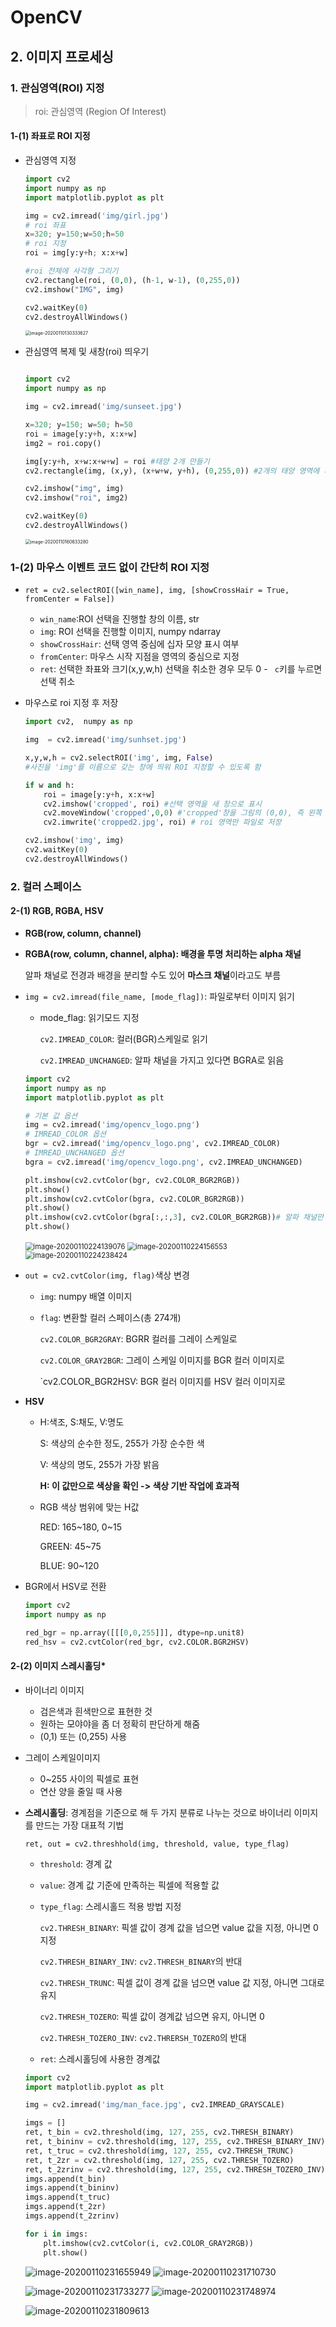 # OpenCV

## 2. 이미지 프로세싱

### 1. 관심영역(ROI) 지정

> roi: 관심영역 (Region Of Interest)

#### 1-(1) 좌표로 ROI 지정

- 관심영역 지정

  ```python
  import cv2
  import numpy as np
  import matplotlib.pyplot as plt 
  
  img = cv2.imread('img/girl.jpg')
  # roi 좌표
  x=320; y=150;w=50;h=50
  # roi 지정
  roi = img[y:y+h; x:x+w]
  
  #roi 전체에 사각형 그리기
  cv2.rectangle(roi, (0,0), (h-1, w-1), (0,255,0))
  cv2.imshow("IMG", img)
  
  cv2.waitKey(0)
  cv2.destroyAllWindows()
  ```

  <img src="./image/image-20200110130333627.png" alt="image-20200110130333627" style="zoom:50%;" />  

- 관심영역 복제 및 새창(roi) 띄우기

  ```python
  
  import cv2
  import numpy as np
  
  img = cv2.imread('img/sunseet.jpg')
  
  x=320; y=150; w=50; h=50
  roi = image[y:y+h, x:x+w]
  img2 = roi.copy()
  
  img[y:y+h, x+w:x+w+w] = roi #태양 2개 만들기
  cv2.rectangle(img, (x,y), (x+w+w, y+h), (0,255,0)) #2개의 태양 영역에 사각형 표시
  
  cv2.imshow("img", img)
  cv2.imshow("roi", img2)
  
  cv2.waitKey(0)
  cv2.destroyAllWindows()
  ```

  <img src="./image/image-20200110160633280.png" alt="image-20200110160633280" style="zoom:50%;" /> 



### 1-(2) 마우스 이벤트 코드 없이 간단히 ROI 지정

- `ret = cv2.selectROI([win_name], img, [showCrossHair = True, fromCenter = False])`
  - `win_name`:ROI 선택을 진행할 창의 이름, str
  - `img`: ROI 선택을 진행할 이미지, numpy ndarray
  - `showCrossHair`: 선택 영역 중심에 십자 모양 표시 여부
  - `fromCenter`: 마우스 시작 지점을 영역의 중심으로 지정
  - `ret`: 선택한 좌표와 크기(x,y,w,h) 선택을 취소한 경우 모두 0 - ` c`키를 누르면 선택 취소 

- 마우스로 roi 지정 후 저장

  ```python
  import cv2,  numpy as np
  
  img  = cv2.imread('img/sunhset.jpg')
  
  x,y,w,h = cv2.selectROI('img', img, False)
  #사진을 'img'를 이름으로 갖는 창에 띄워 ROI 지정할 수 있도록 함
  
  if w and h:
      roi = image[y:y+h, x:x+w]
      cv2.imshow('cropped', roi) #선택 영역을 새 창으로 표시
      cv2.moveWindow('cropped',0,0) #'cropped'창을 그림의 (0,0), 즉 왼쪽 상단으로 이동
      cv2.imwrite('cropped2.jpg', roi) # roi 영역만 파일로 저장
  
  cv2.imshow('img', img)
  cv2.waitKey(0)
  cv2.destroyAllWindows()
  ```

  

### 2. 컬러 스페이스

#### 2-(1) RGB, RGBA, HSV

- **RGB(row, column, channel)**

- **RGBA(row, column, channel, alpha): 배경을 투명 처리하는 alpha 채널**

  알파 채널로 전경과 배경을 분리할 수도 있어 **마스크 채널**이라고도 부름

- `img = cv2.imread(file_name, [mode_flag])`: 파일로부터 이미지 읽기

  - mode_flag: 읽기모드 지정

    `cv2.IMREAD_COLOR`: 컬러(BGR)스케일로 읽기

    `cv2.IMREAD_UNCHANGED`: 알파 채널을 가지고 있다면 BGRA로 읽음 

  ```python
  import cv2
  import numpy as np
  import matplotlib.pyplot as plt
  
  # 기본 값 옵션
  img = cv2.imread('img/opencv_logo.png') 
  # IMREAD_COLOR 옵션                   
  bgr = cv2.imread('img/opencv_logo.png', cv2.IMREAD_COLOR)    
  # IMREAD_UNCHANGED 옵션
  bgra = cv2.imread('img/opencv_logo.png', cv2.IMREAD_UNCHANGED)
  
  plt.imshow(cv2.cvtColor(bgr, cv2.COLOR_BGR2RGB))
  plt.show()
  plt.imshow(cv2.cvtColor(bgra, cv2.COLOR_BGR2RGB))
  plt.show()
  plt.imshow(cv2.cvtColor(bgra[:,:,3], cv2.COLOR_BGR2RGB))# 알파 채널만 표시
  plt.show()
  ```

  <img src="./image/image-20200110224139076.png" alt="image-20200110224139076" style="zoom:80%;" /> <img src="./image/image-20200110224156553.png" alt="image-20200110224156553" style="zoom:80%;" /> <img src="image/image-20200110224238424.pnG" alt="image-20200110224238424" style="zoom:80%;" /> 

- `out = cv2.cvtColor(img, flag)`색상 변경

  - `img`: numpy 배열 이미지

  - `flag`: 변환할 컬러 스페이스(총 274개)

    `cv2.COLOR_BGR2GRAY`: BGRR 컬러를 그레이 스케일로

    `cv2.COLOR_GRAY2BGR`: 그레이 스케일 이미지를 BGR 컬러 이미지로

    `cv2.COLOR_BGR2HSV: BGR 컬러 이미지를 HSV 컬러 이미지로

- **HSV** 

  - H:색조, S:채도, V:명도

    S: 색상의 순수한 정도, 255가 가장 순수한 색

    V: 색상의 명도, 255가 가장 밝음

    **H: 이 값만으로 색상을 확인 -> 색상 기반 작업에 효과적**

  - RGB 색상 범위에 맞는 H값

    RED: 165~180, 0~15

    GREEN: 45~75

    BLUE: 90~120

- BGR에서 HSV로 전환

  ```python
  import cv2
  import numpy as np
  
  red_bgr = np.array([[[0,0,255]]], dtype=np.unit8)
  red_hsv = cv2.cvtColor(red_bgr, cv2.COLOR.BGR2HSV)
  ```

  

#### 2-(2) 이미지 스레시홀딩*

- 바이너리 이미지
  - 검은색과 흰색만으로 표현한 것
  - 원하는 모야야을 좀 더 정확히 판단하게 해줌
  - (0,1) 또는 (0,255) 사용
- 그레이 스케일이미지
  - 0~255 사이의 픽셀로 표현
  - 연산 양을 줄일 때 사용

- **스레시홀딩**: 경계점을 기준으로 해 두 가지 분류로 나누는 것으로 바이너리 이미지를 만드는 가장 대표적 기법

  `ret, out = cv2.threshhold(img, threshold, value, type_flag)`

  - `threshold`: 경계 값

  - `value`: 경계 값 기준에 만족하는 픽셀에 적용할 값

  - `type_flag`: 스레시홀드 적용 방법 지정

    `cv2.THRESH_BINARY`: 픽셀  값이 경계 값을 넘으면 value 값을 지정, 아니면 0 지정

    `cv2.THRESH_BINARY_INV`: `cv2.THRESH_BINARY`의 반대

    `cv2.THRESH_TRUNC`: 픽셀 값이 경계 값을 넘으면 value 값 지정, 아니면 그대로 유지

    `cv2.THRESH_TOZERO`: 픽셀 값이 경계값 넘으면 유지, 아니면 0

    `cv2.THRESH_TOZERO_INV`: `cv2.THRERSH_TOZERO`의 반대

  -  `ret`: 스레시홀딩에 사용한 경계값

  ```python
  import cv2
  import matplotlib.pyplot as plt 
  
  img = cv2.imread('img/man_face.jpg', cv2.IMREAD_GRAYSCALE)
  
  imgs = []
  ret, t_bin = cv2.threshold(img, 127, 255, cv2.THRESH_BINARY)
  ret, t_bininv = cv2.threshold(img, 127, 255, cv2.THRESH_BINARY_INV)
  ret, t_truc = cv2.threshold(img, 127, 255, cv2.THRESH_TRUNC)
  ret, t_2zr = cv2.threshold(img, 127, 255, cv2.THRESH_TOZERO)
  ret, t_2zrinv = cv2.threshold(img, 127, 255, cv2.THRESH_TOZERO_INV)
  imgs.append(t_bin)
  imgs.append(t_bininv)
  imgs.append(t_truc)
  imgs.append(t_2zr)
  imgs.append(t_2zrinv)
  
  for i in imgs:
      plt.imshow(cv2.cvtColor(i, cv2.COLOR_GRAY2RGB))
      plt.show()
  ```

  ![image-20200110231655949](./image/image-20200110231655949.png) ![image-20200110231710730](./image/image-20200110231710730.png) 

  ![image-20200110231733277](./image/image-20200110231733277.png) ![image-20200110231748974](./image/image-20200110231748974.png)

  ![image-20200110231809613](./image/image-20200110231809613.png) 

  